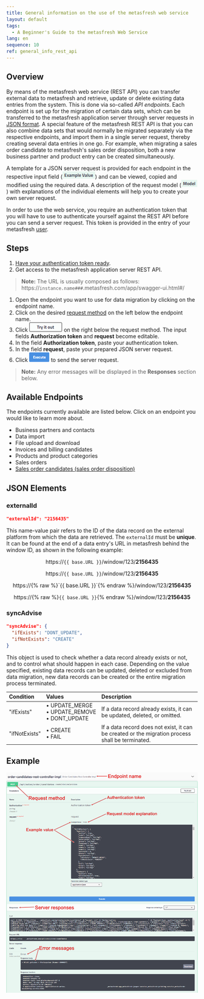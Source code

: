 ```yaml
---
title: General information on the use of the metasfresh web service
layout: default
tags:
  - A Beginner's Guide to the metasfresh Web Service
lang: en
sequence: 10
ref: general_info_rest_api
---
```


## Overview
By means of the metasfresh web service (REST API) you can transfer external data to metasfresh and retrieve, update or delete existing data entries from the system. This is done via so-called *API endpoints*. Each endpoint is set up for the migration of certain data sets, which can be transferred to the metasfresh application server through server requests in <a href="https://www.json.org/index.html" title="Introducing JSON" target="blank">JSON format</a>. A special feature of the metasfresh REST API is that you can also combine data sets that would normally be migrated separately via the respective endpoints, and import them in a single server request, thereby creating several data entries in one go. For example, when migrating a sales order candidate to metasfresh's sales order disposition, both a new business partner and product entry can be created simultaneously.

A template for a JSON server request is provided for each endpoint in the respective input field (![request example](assets/example_value.png)) and can be viewed, copied and modified using the required data. A description of the request model (![request model](assets/model.png)) with explanations of the individual elements will help you to create your own server request.

In order to use the web service, you require an authentication token that you will have to use to authenticate yourself against the REST API before you can send a server request. This token is provided in the entry of your metasfresh [user](../../webui_collection/EN/Add_user).

## Steps
1. [Have your authentication token ready](../../webui_collection/EN/Authentication_token).
1. Get access to the metasfresh application server REST API.
 >**Note:** The URL is usually composed as follows:<br> https://`instance.name###`.metasfresh.com/app/swagger-ui.html#/

1. Open the endpoint you want to use for data migration by clicking on the endpoint name.
1. Click on the desired <a href="https://www.w3schools.com/tags/ref_httpmethods.asp" title="HTTP Request Methods" target="blank">request method</a> on the left below the endpoint name.
1. Click !["Try it out"](assets/button_try_it_out.png) on the right below the request method. The input fields **Authorization token** and **request** become editable.
1. In the field **Authorization token**, paste your authentication token.
1. In the field **request**, paste your prepared JSON server request.
1. Click ![Execute](assets/button_execute.png) to send the server request.
 >**Note:** Any error messages will be displayed in the **Responses** section below.

## Available Endpoints
The endpoints currently available are listed below. Click on an endpoint you would like to learn more about.

- Business partners and contacts
- Data import
- File upload and download
- Invoices and billing candidates
- Products and product categories
- Sales orders
- [Sales order candidates (sales order disposition)](order-candidates-rest-controller-impl)

## JSON Elements

### externalId

```json
"externalId": "2156435"
```

This name-value pair refers to the ID of the data record on the external platform from which the data are retrieved. The `externalId` must be **unique**. It can be found at the end of a data entry's URL in metasfresh behind the window ID, as shown in the following example:

<p style="text-align:center">https://<code ng-non-bindable>{{ base.URL }}</code>/window/123/<strong>2156435</strong></p>

<p align="center">https://<code ng-non-bindable>{{ base.URL }}</code>/window/123/<strong>2156435</strong></p>

<center>https://{% raw %}`{{ base.URL }}`{% endraw %}/window/123/<strong>2156435</strong></center>

<p style="text-align:center">https://{% raw %}<code>{{ base.URL }}</code>{% endraw %}/window/123/<strong>2156435</strong></p>

### syncAdvise

```json
"syncAdvise": {
  "ifExists": "DONT_UPDATE",
  "ifNotExists": "CREATE"
}
```

This object is used to check whether a data record already exists or not, and to control what should happen in each case. Depending on the value specified, existing data records can be updated, deleted or excluded from data migration, new data records can be created or the entire migration process terminated.

| Condition | Values | Description |
| :--- | :--- |:--- |
| "ifExists" | •&nbsp;UPDATE_MERGE<br> •&nbsp;UPDATE_REMOVE<br> •&nbsp;DONT_UPDATE | If a data record already exists, it can be updated, deleted, or omitted. |
| "ifNotExists" | •&nbsp;CREATE<br> •&nbsp;FAIL | If a data record does not exist, it can be created or the migration process shall be terminated. |

## Example
![REST API endpoint: Order candidates](assets/REST_API_endpoint_example.png)

